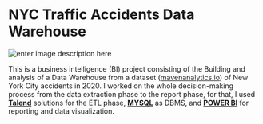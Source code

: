 # NYC Traffic Accidents Data Warehouse

![enter image description here](https://images.hgmsites.net/med/times-square-new-york_100201087_m.jpg)

This is a business intelligence (BI) project consisting of the Building and analysis of a Data Warehouse from a dataset ([mavenanalytics.io](https://www.mavenanalytics.io/)) of New York City accidents in 2020. I worked on the whole decision-making process from the data extraction phase to the report phase, for that, I used [**Talend**](https://www.talend.com/) solutions for the ETL phase, **[MYSQL](https://www.mysql.com/)** as DBMS, and **[POWER BI](https://powerbi.microsoft.com/)** for reporting and data visualization.
